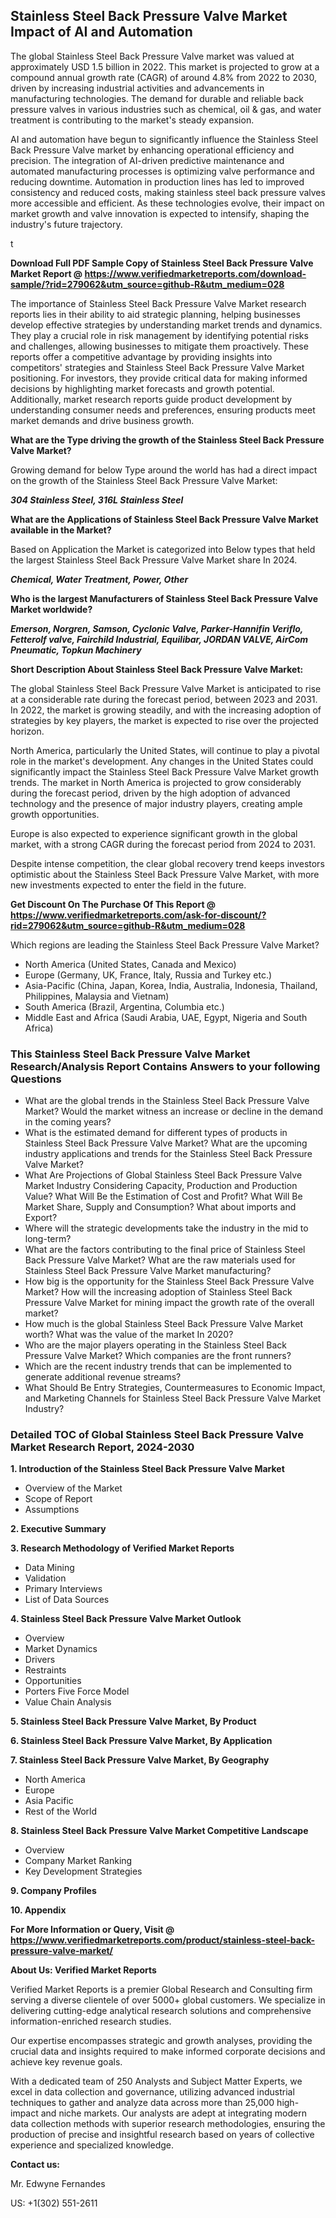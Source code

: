<h2>Stainless Steel Back Pressure Valve Market Impact of AI and Automation</h2><p>The global Stainless Steel Back Pressure Valve market was valued at approximately USD 1.5 billion in 2022. This market is projected to grow at a compound annual growth rate (CAGR) of around 4.8% from 2022 to 2030, driven by increasing industrial activities and advancements in manufacturing technologies. The demand for durable and reliable back pressure valves in various industries such as chemical, oil & gas, and water treatment is contributing to the market's steady expansion.</p><p>AI and automation have begun to significantly influence the Stainless Steel Back Pressure Valve market by enhancing operational efficiency and precision. The integration of AI-driven predictive maintenance and automated manufacturing processes is optimizing valve performance and reducing downtime. Automation in production lines has led to improved consistency and reduced costs, making stainless steel back pressure valves more accessible and efficient. As these technologies evolve, their impact on market growth and valve innovation is expected to intensify, shaping the industry's future trajectory.</p>t</p><p id="" class=""><strong>Download Full PDF Sample Copy of Stainless Steel Back Pressure Valve Market Report @ <a href="https://www.verifiedmarketreports.com/download-sample/?rid=279062&utm_source=github-R&utm_medium=028" target="_blank">https://www.verifiedmarketreports.com/download-sample/?rid=279062&utm_source=github-R&utm_medium=028</a></strong></p><p>The importance of&nbsp;Stainless Steel Back Pressure Valve Market research reports lies in their ability to aid strategic planning, helping businesses develop effective strategies by understanding market trends and dynamics. They play a crucial role in risk management by identifying potential risks and challenges, allowing businesses to mitigate them proactively. These reports offer a competitive advantage by providing insights into competitors' strategies and Stainless Steel Back Pressure Valve Market positioning. For investors, they provide critical data for making informed decisions by highlighting market forecasts and growth potential. Additionally, market research reports guide product development by understanding consumer needs and preferences, ensuring products meet market demands and drive business growth.</p><p><strong>What are the&nbsp;Type driving the growth of the Stainless Steel Back Pressure Valve Market?</strong></p><p id="" class="">Growing demand for below Type around the world has had a direct impact on the growth of the Stainless Steel Back Pressure Valve Market:</p><em><strong>304 Stainless Steel, 316L Stainless Steel</strong></em></p><strong>What are the&nbsp;Applications&nbsp;of Stainless Steel Back Pressure Valve Market available in the Market?</strong></p><p id="" class="">Based on Application the Market is categorized into Below types that held the largest Stainless Steel Back Pressure Valve Market share In 2024.</p><em><strong>Chemical, Water Treatment, Power, Other</strong></em></p><strong>Who is the largest Manufacturers of Stainless Steel Back Pressure Valve Market worldwide?</strong></p><p><em><strong>Emerson, Norgren, Samson, Cyclonic Valve, Parker-Hannifin Veriflo, Fetterolf valve, Fairchild Industrial, Equilibar, JORDAN VALVE, AirCom Pneumatic, Topkun Machinery</strong></em></p><p id="" class=""><strong>Short Description About Stainless Steel Back Pressure Valve Market:</strong></p><p>The global Stainless Steel Back Pressure Valve Market is anticipated to rise at a considerable rate during the forecast period, between 2023 and 2031. In 2022, the market is growing steadily, and with the increasing adoption of strategies by key players, the market is expected to rise over the projected horizon.</p><p>North America, particularly the United States, will continue to play a pivotal role in the market's development. Any changes in the United States could significantly impact the Stainless Steel Back Pressure Valve Market growth trends. The market in North America is projected to grow considerably during the forecast period, driven by the high adoption of advanced technology and the presence of major industry players, creating ample growth opportunities.</p><p>Europe is also expected to experience significant growth in the global market, with a strong CAGR during the forecast period from 2024 to 2031.</p><p>Despite intense competition, the clear global recovery trend keeps investors optimistic about the Stainless Steel Back Pressure Valve Market, with more new investments expected to enter the field in the future.</p><p id="" class=""><strong>Get Discount On The Purchase Of This Report @ <a href="https://www.verifiedmarketreports.com/ask-for-discount/?rid=279062&utm_source=github-R&utm_medium=028" target="_blank">https://www.verifiedmarketreports.com/ask-for-discount/?rid=279062&utm_source=github-R&utm_medium=028</a></strong></p>Which regions are leading the Stainless Steel Back Pressure Valve Market?</p><ul><li>North America (United States, Canada and Mexico)</li><li>Europe (Germany, UK, France, Italy, Russia and Turkey etc.)</li><li>Asia-Pacific (China, Japan, Korea, India, Australia, Indonesia, Thailand, Philippines, Malaysia and Vietnam)</li><li>South America (Brazil, Argentina, Columbia etc.)</li><li>Middle East and Africa (Saudi Arabia, UAE, Egypt, Nigeria and South Africa)</li></ul><h3 id="" class="">This Stainless Steel Back Pressure Valve Market Research/Analysis Report Contains Answers to your following Questions</h3><ul><li>What are the global trends in the Stainless Steel Back Pressure Valve Market? Would the market witness an increase or decline in the demand in the coming years?</li><li>What is the estimated demand for different types of products in Stainless Steel Back Pressure Valve Market? What are the upcoming industry applications and trends for the Stainless Steel Back Pressure Valve Market?</li><li>What Are Projections of Global Stainless Steel Back Pressure Valve Market Industry Considering Capacity, Production and Production Value? What Will Be the Estimation of Cost and Profit? What Will Be Market Share, Supply and Consumption? What about imports and Export?</li><li>Where will the strategic developments take the industry in the mid to long-term?</li><li>What are the factors contributing to the final price of Stainless Steel Back Pressure Valve Market? What are the raw materials used for Stainless Steel Back Pressure Valve Market manufacturing?</li><li>How big is the opportunity for the Stainless Steel Back Pressure Valve Market? How will the increasing adoption of Stainless Steel Back Pressure Valve Market for mining impact the growth rate of the overall market?</li><li>How much is the global Stainless Steel Back Pressure Valve Market worth? What was the value of the market In 2020?</li><li>Who are the major players operating in the Stainless Steel Back Pressure Valve Market? Which companies are the front runners?</li><li>Which are the recent industry trends that can be implemented to generate additional revenue streams?</li><li>What Should Be Entry Strategies, Countermeasures to Economic Impact, and Marketing Channels for Stainless Steel Back Pressure Valve Market Industry?</li></ul><h3 id="" class="">Detailed TOC of Global Stainless Steel Back Pressure Valve Market Research Report, 2024-2030</h3><p id="" class=""><strong>1. Introduction of the Stainless Steel Back Pressure Valve Market</strong></p><ul><li>Overview of the Market</li><li>Scope of Report</li><li>Assumptions</li></ul><p id="" class=""><strong>2. Executive Summary</strong></p><p id="" class=""><strong>3. Research Methodology of Verified Market Reports</strong></p><ul><li>Data Mining</li><li>Validation</li><li>Primary Interviews</li><li>List of Data Sources</li></ul><p id="" class=""><strong>4. Stainless Steel Back Pressure Valve Market Outlook</strong></p><ul><li>Overview</li><li>Market Dynamics</li><li>Drivers</li><li>Restraints</li><li>Opportunities</li><li>Porters Five Force Model</li><li>Value Chain Analysis</li></ul><p id="" class=""><strong>5. Stainless Steel Back Pressure Valve Market, By Product</strong></p><p id="" class=""><strong>6. Stainless Steel Back Pressure Valve Market, By Application</strong></p><p id="" class=""><strong>7. Stainless Steel Back Pressure Valve Market, By Geography</strong></p><ul><li>North America</li><li>Europe</li><li>Asia Pacific</li><li>Rest of the World</li></ul><p id="" class=""><strong>8. Stainless Steel Back Pressure Valve Market Competitive Landscape</strong></p><ul><li>Overview</li><li>Company Market Ranking</li><li>Key Development Strategies</li></ul><p id="" class=""><strong>9. Company Profiles</strong></p><p id="" class=""><strong>10. Appendix</strong></p><p id="" class=""><strong>For More Information or Query, Visit @ <a href="https://www.verifiedmarketreports.com/product/stainless-steel-back-pressure-valve-market/" target="_blank">https://www.verifiedmarketreports.com/product/stainless-steel-back-pressure-valve-market/</a></strong></p><p id="" class=""><strong>About Us: Verified Market Reports</strong></p><p id="" class="">Verified Market Reports is a premier Global Research and Consulting firm serving a diverse clientele of over 5000+ global customers. We specialize in delivering cutting-edge analytical research solutions and comprehensive information-enriched research studies.</p><p id="" class="">Our expertise encompasses strategic and growth analyses, providing the crucial data and insights required to make informed corporate decisions and achieve key revenue goals.</p><p id="" class="">With a dedicated team of 250 Analysts and Subject Matter Experts, we excel in data collection and governance, utilizing advanced industrial techniques to gather and analyze data across more than 25,000 high-impact and niche markets. Our analysts are adept at integrating modern data collection methods with superior research methodologies, ensuring the production of precise and insightful research based on years of collective experience and specialized knowledge.</p><p id="" class=""><strong>Contact us:</strong></p><p id="" class="">Mr. Edwyne Fernandes</p><p id="" class="">US: +1(302) 551-2611</p>